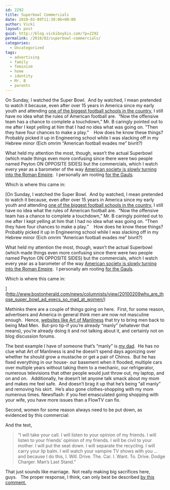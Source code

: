 ```yaml
---
id: 2292
title: Superbowl Commercials
date: 2010-02-09T11:39:06+00:00
author: Vicki
layout: post
guid: http://blog.vickiboykis.com/?p=2292
permalink: /2010/02/superbowl-commercials/
categories:
  - Uncategorized
tags:
  - advertising
  - family
  - feminism
  - home
  - identity
  - Mr. B
  - parents
---
```

On Sunday, I watched the Super Bowl.  And by watched, I mean pretended to watch it because, even after over 15 years in America since my early youth and attending [one of the biggest football schools in the country](http://www.psu.edu/), I still have no idea what the rules of American football are.  &#8220;Now the offensive team has a chance to complete a touchdown,&#8221; Mr. B caringly pointed out to me after I kept yelling at him that I had no idea what was going on. &#8220;Then they have four chances to make a play.&#8221;    How does he know these things?  Probably picked it up in Engineering school while I was slacking off in my Hebrew minor (Eich omrim &#8220;American football evades me&#8221; bivrit?)

What held my attention the most, though, wasn&#8217;t the actual Superbowl (which made things even more confusing since there were two people named Peyton ON OPPOSITE SIDES) but the commercials, which I watch every year as a barometer of the way [American society is slowly turning into the Roman Empire](http://en.wikipedia.org/wiki/Decline_of_the_Roman_Empire#Theories_of_a_fall.2C_decline.2C_transition_and_continuity).  I personally am rooting [for the Gauls](http://en.wikipedia.org/wiki/Asterix).

Which is where this came in:
  


[On Sunday, I watched the Super Bowl.  And by watched, I mean pretended to watch it because, even after over 15 years in America since my early youth and attending [one of the biggest football schools in the country](http://www.psu.edu/), I still have no idea what the rules of American football are.  &#8220;Now the offensive team has a chance to complete a touchdown,&#8221; Mr. B caringly pointed out to me after I kept yelling at him that I had no idea what was going on. &#8220;Then they have four chances to make a play.&#8221;    How does he know these things?  Probably picked it up in Engineering school while I was slacking off in my Hebrew minor (Eich omrim &#8220;American football evades me&#8221; bivrit?)

What held my attention the most, though, wasn&#8217;t the actual Superbowl (which made things even more confusing since there were two people named Peyton ON OPPOSITE SIDES) but the commercials, which I watch every year as a barometer of the way [American society is slowly turning into the Roman Empire](http://en.wikipedia.org/wiki/Decline_of_the_Roman_Empire#Theories_of_a_fall.2C_decline.2C_transition_and_continuity).  I personally am rooting [for the Gauls](http://en.wikipedia.org/wiki/Asterix).

Which is where this came in:
  


](http://www.bostonherald.com/news/columnists/view/20100209why_are_those_super_bowl_ad_execs_so_mad_at_women/) 

Methinks there are a couple of things going on here.  First, for some reason, advertisers and America in general think men are now not masculine enough.  Hence, [websites like Art of Manliness](http://blog.vickiboykis.com/2010/01/13/what-can-men-expect-of-women-now-that-were-not-in-the-1950s/) that try to bring men back to being Mad Men.  But-pro tip-if you&#8217;re already &#8220;manly&#8221; (whatever that means), you&#8217;re already doing it and not talking about it, and certainly not on blog discussion forums.

The best example I have of someone that&#8217;s &#8220;manly&#8221; is [my dad](http://blog.vickiboykis.com/2009/06/21/happy-fathers-day/).  He has no clue what Art of Manliness is and he doesn&#8217;t spend days agonizing over whether he should grow a mustache or get a pair of Chinos.  But he has fixed everything in our house- our basement when it flooded, multiple cars over multiple years without taking them to a mechanic, our refrigerator, numerous televisions that other people would just throw out, my laptop, and on and on.   Additionally, he doesn&#8217;t let anyone talk smack about my mom and makes me feel safe.  And doesn&#8217;t brag it up that he&#8217;s being &#8220;all manly&#8221; and removing his skirt.  He&#8217;s also gone clothes-shopping with my mom numerous times. Newsflash: if you feel emasculated going shopping with your wife, you have more issues than a FlowTV can fix.

Second, women for some reason always need to be put down, as evidenced by this commercial:
  


And the text,

> “I will take your call. I will listen to your opinion of my friends. I will listen to your friends’ opinion of my friends. I will be civil to your mother. I will put the seat down. I will separate the recycling. I will carry your lip balm. I will watch your vampire TV shows with you &#8230; and because I do this, I. Will. Drive. The. Car. I. Want. To. Drive. Dodge Charger. Man’s Last Stand.&#8221;

That just sounds like marriage.  Not really making big sacrifices here, guys.   The proper response, I think, can only best be described [by this comment.](http://jezebel.com/comment/19188889/)